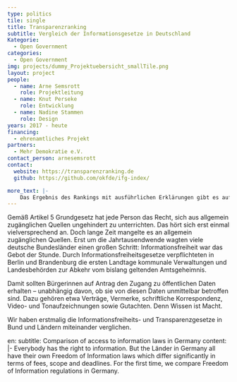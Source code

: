 ```yaml
---
type: politics
tile: single
title: Transparenzranking
subtitle: Vergleich der Informationsgesetze in Deutschland
Kategorie:
  - Open Government
categories:
  - Open Government
img: projects/dummy_Projektuebersicht_smallTile.png
layout: project
people:
  - name: Arne Semsrott
    role: Projektleitung
  - name: Knut Perseke
    role: Entwicklung
  - name: Nadine Stammen
    role: Design
years: 2017 - heute
financing: 
  - ehrenamtliches Projekt
partners:
  - Mehr Demokratie e.V.
contact_person: arnesemsrott
contact:
  website: https://transparenzranking.de
  github: https://github.com/okfde/ifg-index/

more_text: |-
    Das Ergebnis des Rankings mit ausführlichen Erklärungen gibt es auf der<a href="https://transparenzranking.de"> Website</a>.
---
```

Gemäß Artikel 5 Grundgesetz hat jede Person das Recht, sich aus allgemein zugänglichen Quellen ungehindert zu unterrichten. Das hört sich erst einmal vielversprechend an. Doch lange Zeit mangelte es an allgemein zugänglichen Quellen. Erst um die Jahrtausendwende wagten viele deutsche Bundesländer einen großen Schritt: Informationsfreiheit war das Gebot der Stunde. Durch Informationsfreiheitsgesetze verpflichteten in Berlin und Brandenburg die ersten Landtage kommunale Verwaltungen und Landesbehörden zur Abkehr vom bislang geltenden Amtsgeheimnis. 

Damit sollten Bürgerinnen auf Antrag den Zugang zu öffentlichen Daten erhalten – unabhängig davon, ob sie von diesen Daten unmittelbar betroffen sind. Dazu gehören etwa Verträge, Vermerke, schriftliche Korrespondenz, Video- und Tonaufzeichnungen sowie Gutachten. Denn Wissen ist Macht.

Wir haben erstmalig die Informationsfreiheits- und Transparenzgesetze in Bund und Ländern miteinander verglichen.

en:
  subtitle: Comparison of access to information laws in Germany
  content: |-
     Everybody has the right to information. But the Länder in Germany all have their own Freedom of Information laws which differ significantly in terms of fees, scope and deadlines. For the first time, we compare Freedom of Information regulations in Germany.


